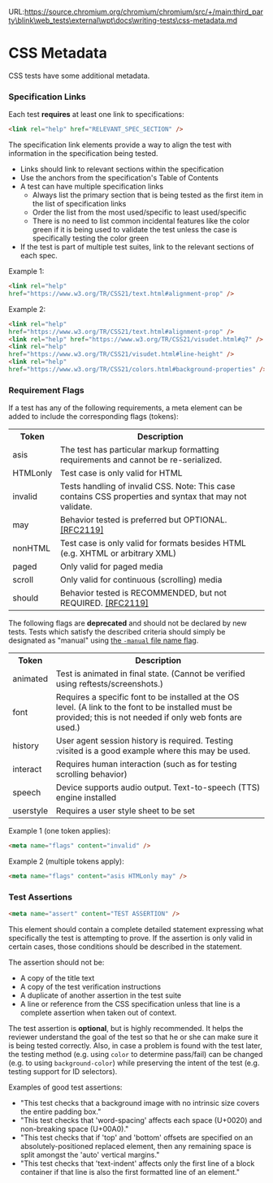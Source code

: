 URL:https://source.chromium.org/chromium/chromium/src/+/main:third_party\blink\web_tests\external\wpt\docs\writing-tests\css-metadata.md
# CSS Metadata

CSS tests have some additional metadata.

### Specification Links

Each test **requires** at least one link to specifications:

``` html
<link rel="help" href="RELEVANT_SPEC_SECTION" />
```

The specification link elements provide a way to align the test with
information in the specification being tested.

* Links should link to relevant sections within the specification
* Use the anchors from the specification's Table of Contents
* A test can have multiple specification links
  * Always list the primary section that is being tested as the
    first item in the list of specification links
  * Order the list from the most used/specific to least used/specific
  * There is no need to list common incidental features like the
    color green if it is being used to validate the test unless the
    case is specifically testing the color green
* If the test is part of multiple test suites, link to the relevant
  sections of each spec.

Example 1:

``` html
<link rel="help"
href="https://www.w3.org/TR/CSS21/text.html#alignment-prop" />
```

Example 2:

``` html
<link rel="help"
href="https://www.w3.org/TR/CSS21/text.html#alignment-prop" />
<link rel="help" href="https://www.w3.org/TR/CSS21/visudet.html#q7" />
<link rel="help"
href="https://www.w3.org/TR/CSS21/visudet.html#line-height" />
<link rel="help"
href="https://www.w3.org/TR/CSS21/colors.html#background-properties" />
```

### Requirement Flags

If a test has any of the following requirements, a meta element can be added
to include the corresponding flags (tokens):

<table>
<tr>
  <th>Token</th>
  <th>Description</th>
</tr>
<tr>
  <td>asis</td>
  <td>The test has particular markup formatting requirements and
    cannot be re-serialized.</td>
</tr>
<tr>
  <td>HTMLonly</td>
  <td>Test case is only valid for HTML</td>
</tr>
<tr>
  <td>invalid</td>
  <td>Tests handling of invalid CSS. Note: This case contains CSS
     properties and syntax that may not validate.</td>
</tr>
<tr>
  <td>may</td>
  <td>Behavior tested is preferred but OPTIONAL.
  <a href="https://www.ietf.org/rfc/rfc2119.txt">[RFC2119]</a></td>
</tr>
<tr>
  <td>nonHTML</td>
  <td>Test case is only valid for formats besides HTML (e.g. XHTML
    or arbitrary XML)</td>
</tr>
<tr>
  <td>paged</td>
  <td>Only valid for paged media</td>
</tr>
<tr>
  <td>scroll</td>
  <td>Only valid for continuous (scrolling) media</td>
</tr>
<tr>
  <td>should</td>
  <td>Behavior tested is RECOMMENDED, but not REQUIRED. <a
    href="https://www.ietf.org/rfc/rfc2119.txt">[RFC2119]</a></td>
</tr>
</table>

The following flags are **deprecated** and should not be declared by new tests.
Tests which satisfy the described criteria should simply be designated as
"manual" using [the `-manual` file name flag](file-names).

<table>
<tr>
  <th>Token</th>
  <th>Description</th>
</tr>
<tr>
  <td>animated</td>
  <td>Test is animated in final state. (Cannot be verified using
    reftests/screenshots.)</td>
</tr>
<tr>
  <td>font</td>
  <td>Requires a specific font to be installed at the OS level. (A link to the
      font to be installed must be provided; this is not needed if only web
      fonts are used.)</td>
</tr>
<tr>
  <td>history</td>
  <td>User agent session history is required. Testing :visited is a
    good example where this may be used.</td>
</tr>
<tr>
  <td>interact</td>
  <td>Requires human interaction (such as for testing scrolling
    behavior)</td>
</tr>
<tr>
  <td>speech</td>
  <td>Device supports audio output. Text-to-speech (TTS) engine
    installed</td>
</tr>
<tr>
  <td>userstyle</td>
  <td>Requires a user style sheet to be set</td>
</tr>
</table>


Example 1 (one token applies):

``` html
<meta name="flags" content="invalid" />
```

Example 2 (multiple tokens apply):

``` html
<meta name="flags" content="asis HTMLonly may" />
```

### Test Assertions

``` html
<meta name="assert" content="TEST ASSERTION" />
```

This element should contain a complete detailed statement expressing
what specifically the test is attempting to prove. If the assertion
is only valid in certain cases, those conditions should be described
in the statement.

The assertion should not be:

* A copy of the title text
* A copy of the test verification instructions
* A duplicate of another assertion in the test suite
* A line or reference from the CSS specification unless that line is
  a complete assertion when taken out of context.

The test assertion is **optional**, but is highly recommended.
It helps the reviewer understand
the goal of the test so that he or she can make sure it is being
tested correctly. Also, in case a problem is found with the test
later, the testing method (e.g. using `color` to determine pass/fail)
can be changed (e.g. to using `background-color`) while preserving
the intent of the test (e.g. testing support for ID selectors).

Examples of good test assertions:

* "This test checks that a background image with no intrinsic size
   covers the entire padding box."
* "This test checks that 'word-spacing' affects each space (U+0020)
  and non-breaking space (U+00A0)."
* "This test checks that if 'top' and 'bottom' offsets are specified
  on an absolutely-positioned replaced element, then any remaining
  space is split amongst the 'auto' vertical margins."
* "This test checks that 'text-indent' affects only the first line
  of a block container if that line is also the first formatted line
  of an element."
